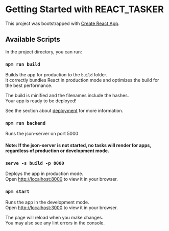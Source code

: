 # Getting Started with REACT_TASKER

This project was bootstrapped with [Create React App](https://github.com/facebook/create-react-app).

## Available Scripts

In the project directory, you can run:

### `npm run build`

Builds the app for production to the `build` folder.\
It correctly bundles React in production mode and optimizes the build for the best performance.

The build is minified and the filenames include the hashes.\
Your app is ready to be deployed!

See the section about [deployment](https://facebook.github.io/create-react-app/docs/deployment) for more information.

### `npm run backend`

Runs the json-server on port 5000

#### Note: If the json-server is not started, no tasks will render for apps, regardless of production or development mode.

### `serve -s build -p 8000`

Deploys the app in production mode.\
Open [http://localhost:8000](http://localhost:8000) to view it in your browser.

### `npm start`

Runs the app in the development mode.\
Open [http://localhost:3000](http://localhost:3000) to view it in your browser.

The page will reload when you make changes.\
You may also see any lint errors in the console.

